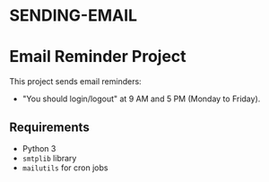 # SENDING-EMAIL
# Email Reminder Project

This project sends email reminders:
- "You should login/logout" at 9 AM and 5 PM (Monday to Friday).

## Requirements

- Python 3
- `smtplib` library
- `mailutils` for cron jobs



